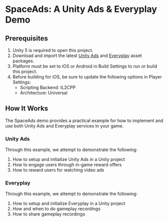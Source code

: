 # SpaceAds: A Unity Ads & Everyplay Demo

## Prerequisites

1. Unity 5 is required to open this project.
2. Download and import the latest [Unity Ads](https://www.assetstore.unity3d.com/en/#!/content/21027) and [Everyplay](https://www.assetstore.unity3d.com/en/#!/content/16005) asset packages.
3. Platform must be set to iOS or Android in Build Settings to run or build this project.
4. Before building for iOS, be sure to update the following options in Player Settings:
	* Scripting Backend: IL2CPP
	* Architecture: Universal

## How It Works

The SpaceAds demo provides a practical example for how to implement and use both Unity Ads and Everyplay services in your game.

### Unity Ads

Through this example, we attempt to demonstrate the following:

1. How to setup and initialize Unity Ads in a Unity project
2. How to engage users through in-game reward offers
3. How to reward users for watching video ads

### Everyplay

Through this example, we attempt to demonstrate the following:

1. How to setup and initialize Everyplay in a Unity project
2. How and when to do gameplay recordings
3. How to share gameplay recordings